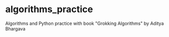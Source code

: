 # algorithms_practice
Algorithms and Python practice with book "Grokking Algorithms" by Aditya Bhargava

